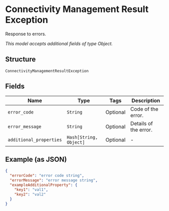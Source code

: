 
# Connectivity Management Result Exception

Response to errors.

*This model accepts additional fields of type Object.*

## Structure

`ConnectivityManagementResultException`

## Fields

| Name | Type | Tags | Description |
|  --- | --- | --- | --- |
| `error_code` | `String` | Optional | Code of the error. |
| `error_message` | `String` | Optional | Details of the error. |
| `additional_properties` | `Hash[String, Object]` | Optional | - |

## Example (as JSON)

```json
{
  "errorCode": "error code string",
  "errorMessage": "error message string",
  "exampleAdditionalProperty": {
    "key1": "val1",
    "key2": "val2"
  }
}
```

